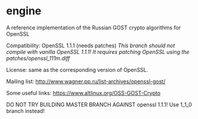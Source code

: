 # engine
A reference implementation of the Russian GOST crypto algorithms for OpenSSL

Compatibility: OpenSSL 1.1.1 (needs patches)
*This branch should not compile with vanilla OpenSSL 1.1.1!
It requires patching OpenSSL using the patches/openssl_111m.diff*

License: same as the corresponding version of OpenSSL.

Mailing list: http://www.wagner.pp.ru/list-archives/openssl-gost/

Some useful links: https://www.altlinux.org/OSS-GOST-Crypto

DO NOT TRY BUILDING MASTER BRANCH AGAINST openssl 1.1.1! Use 1_1_0 branch instead!
